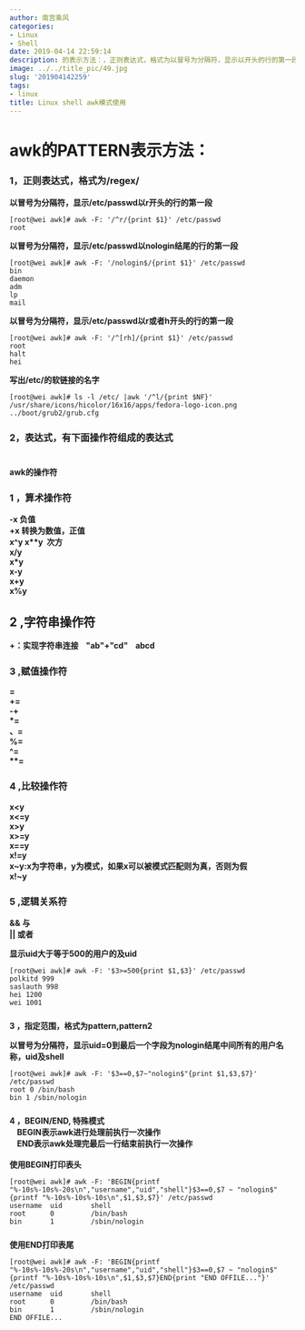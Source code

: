 ```yaml
---
author: 南宫乘风
categories:
- Linux
- Shell
date: 2019-04-14 22:59:14
description: 的表示方法：，正则表达式，格式为以冒号为分隔符，显示以开头的行的第一段以冒号为分隔符，显示以结尾的行的第一段以冒号为分隔符，显示以或者开头的行的第一段写出的软链接的名字，表达式，有下面操作符组成的表达。。。。。。。
image: ../../title_pic/49.jpg
slug: '201904142259'
tags:
- linux
title: Linux shell awk模式使用
---
```


<!--more-->

# **awk的PATTERN表示方法：**

### **1，正则表达式，格式为/regex/**

**以冒号为分隔符，显示/etc/passwd以r开头的行的第一段**

```
[root@wei awk]# awk -F: '/^r/{print $1}' /etc/passwd
root
```

**以冒号为分隔符，显示/etc/passwd以nologin结尾的行的第一段**

```
[root@wei awk]# awk -F: '/nologin$/{print $1}' /etc/passwd
bin
daemon
adm
lp
mail
```

**以冒号为分隔符，显示/etc/passwd以r或者h开头的行的第一段**

```
[root@wei awk]# awk -F: '/^[rh]/{print $1}' /etc/passwd
root
halt
hei
```

  
**写出/etc/的软链接的名字**

```
[root@wei awk]# ls -l /etc/ |awk '/^l/{print $NF}'
/usr/share/icons/hicolor/16x16/apps/fedora-logo-icon.png
../boot/grub2/grub.cfg
```

### **2，表达式，有下面操作符组成的表达式**

#   
**awk的操作符**

### **1 ，算术操作符**

**\-x 负值  
+x 转换为数值，正值  
x\^y x\*\*y  次方  
x/y  
x\*y  
x-y  
x+y  
x\%y**

## **2 ,字符串操作符**

**+：实现字符串连接    "ab"+"cd"    abcd**

### **3 ,赋值操作符**

**\=  
+=  
\-+  
\*=  
、=  
\%=  
\^=  
\*\*=**

### **4 ,比较操作符**

**x\<y  
x\<=y  
x>y  
x>=y  
x==y  
x\!=y  
x\~y:x为字符串，y为模式，如果x可以被模式匹配则为真，否则为假  
x\!\~y**

### **5 ,逻辑关系符**

**\&\& 与  
|| 或者**

**显示uid大于等于500的用户的及uid**

```
[root@wei awk]# awk -F: '$3>=500{print $1,$3}' /etc/passwd
polkitd 999
saslauth 998
hei 1200
wei 1001
```

###   
**3 ，指定范围，格式为pattern,pattern2**

**以冒号为分隔符，显示uid=0到最后一个字段为nologin结尾中间所有的用户名称，uid及shell**

```
[root@wei awk]# awk -F: '$3==0,$7~"nologin$"{print $1,$3,$7}' /etc/passwd
root 0 /bin/bash
bin 1 /sbin/nologin
```

###   
**4 ，BEGIN/END, 特殊模式  
    BEGIN表示awk进行处理前执行一次操作  
    END表示awk处理完最后一行结束前执行一次操作  
      
使用BEGIN打印表头**

```
[root@wei awk]# awk -F: 'BEGIN{printf "%-10s%-10s%-20s\n","username","uid","shell"}$3==0,$7 ~ "nologin$"{printf "%-10s%-10s%-10s\n",$1,$3,$7}' /etc/passwd
username  uid       shell               
root      0         /bin/bash 
bin       1         /sbin/nologin
```

###   
**使用END打印表尾**

```
[root@wei awk]# awk -F: 'BEGIN{printf "%-10s%-10s%-20s\n","username","uid","shell"}$3==0,$7 ~ "nologin$"{printf "%-10s%-10s%-10s\n",$1,$3,$7}END{print "END OFFILE..."}' /etc/passwd
username  uid       shell               
root      0         /bin/bash 
bin       1         /sbin/nologin
END OFFILE...
```